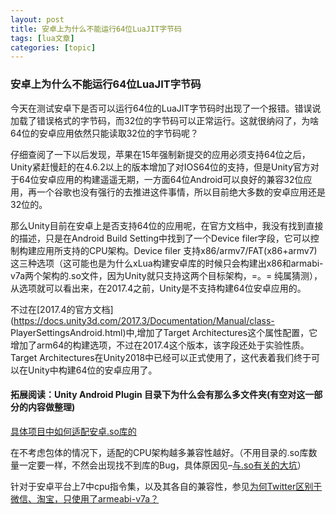 ```yaml
---
layout: post
title: 安卓上为什么不能运行64位LuaJIT字节码 
tags: [lua文章]
categories: [topic]
---
```

### 安卓上为什么不能运行64位LuaJIT字节码

今天在测试安卓下是否可以运行64位的LuaJIT字节码时出现了一个报错。错误说加载了错误格式的字节码，而32位的字节码可以正常运行。这就很纳闷了，为啥64位的安卓应用依然只能读取32位的字节码呢？

仔细查阅了一下以后发现，苹果在15年强制新提交的应用必须支持64位之后，Unity紧赶慢赶的在4.6.2以上的版本增加了对IOS64位的支持，但是Unity官方对于64位安卓应用的构建遥遥无期，一方面64位Android可以良好的兼容32位应用，再一个谷歌也没有强行的去推进这件事情，所以目前绝大多数的安卓应用还是32位的。

那么Unity目前在安卓上是否支持64位的应用呢，在官方文档中，我没有找到直接的描述，只是在Android Build
Setting中找到了一个Device filer字段，它可以控制构建应用所支持的CPU架构。Device filer
支持x86/armv7/FAT(x86+armv7)这三种选项（这可能也是为什么xLua构建安卓库的时候只会构建出x86和armabi-v7a两个架构的.so文件，因为Unity就只支持这两个目标架构，=。=
纯属猜测），从选项就可以看出来，在2017.4之前，Unity是不支持构建64位安卓应用的。

不过在[2017.4的官方文档](https://docs.unity3d.com/2017.3/Documentation/Manual/class-
PlayerSettingsAndroid.html)中,增加了Target
Architectures这个属性配置，它增加了arm64的构建选项，不过在2017.4这个版本，该字段还处于实验性质。Target
Architectures在Unity2018中已经可以正式使用了，这代表着我们终于可以在Unity中构建64位的安卓应用了。

#### 拓展阅读：Unity Android Plugin 目录下为什么会有那么多文件夹(有空对这一部分的内容做整理)

[具体项目中如何适配安卓.so库的](https://blog.csdn.net/nongminkouhao/article/details/81048857)

在不考虑包体的情况下，适配的CPU架构越多兼容性越好。（不用目录的.so库数量一定要一样，不然会出现找不到库的Bug，具体原因见–[与.so有关的大坑](https://zhuanlan.zhihu.com/p/21359984)）

针对于安卓平台上7中cpu指令集，以及其各自的兼容性，参见[为何Twitter区别于微信、淘宝，只使用了armeabi-v7a？](https://www.jianshu.com/p/9532911ecc8b)